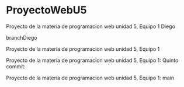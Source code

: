 # ProyectoWebU5
Proyecto de la materia de programacion web unidad 5, Equipo 1 Diego

branchDiego


Proyecto de la materia de programacion web unidad 5, Equipo 1

Proyecto de la materia de programacion web unidad 5, Equipo 1: Quinto commit:

Proyecto de la materia de programacion web unidad 5, Equipo 1: 
 main
